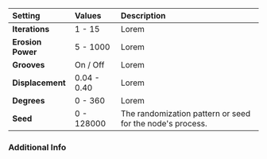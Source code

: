 | Setting           | Values          | Description |
| :---------------- | :-------------- | :---------- |
| **Iterations**    | 1 - 15          | Lorem |
| **Erosion Power** | 5 - 1000        | Lorem |
| **Grooves**       | On / Off | Lorem |
| **Displacement**  | 0.04 - 0.40     | Lorem |
| **Degrees**       | 0 - 360         | Lorem |
| **Seed**          | 0 - 128000      | The randomization pattern or seed for the node's process. |

### Additional Info

